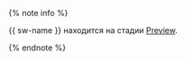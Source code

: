{% note info %}

{{ sw-name }} находится на стадии [Preview](../../overview/concepts/launch-stages.md).

{% endnote %}